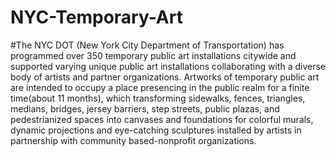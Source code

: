 # NYC-Temporary-Art

#The NYC DOT (New York City Department of Transportation) has programmed over 350 temporary public art installations citywide and supported varying unique public art installations collaborating with a diverse body of artists and partner organizations. Artworks of temporary public art are intended to occupy a place presencing in the public realm for a finite time(about 11 months), which transforming sidewalks, fences, triangles, medians, bridges, jersey barriers, step streets, public plazas, and pedestrianized spaces into canvases and foundations for colorful murals, dynamic projections and eye-catching sculptures installed by artists in partnership with community based-nonprofit organizations. 
